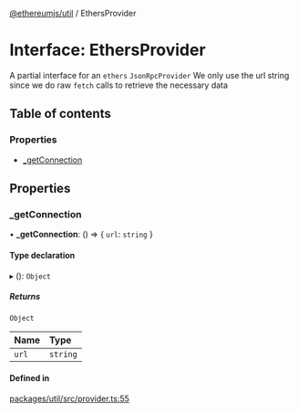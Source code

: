 [@ethereumjs/util](../README.md) / EthersProvider

# Interface: EthersProvider

A partial interface for an `ethers` `JsonRpcProvider`
We only use the url string since we do raw `fetch` calls to
retrieve the necessary data

## Table of contents

### Properties

- [\_getConnection](EthersProvider.md#_getconnection)

## Properties

### \_getConnection

• **\_getConnection**: () => { `url`: `string`  }

#### Type declaration

▸ (): `Object`

##### Returns

`Object`

| Name | Type |
| :------ | :------ |
| `url` | `string` |

#### Defined in

[packages/util/src/provider.ts:55](https://github.com/ethereumjs/ethereumjs-monorepo/blob/master/packages/util/src/provider.ts#L55)
